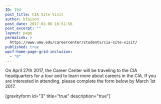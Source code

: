 ```yaml
---
ID: 194
post_title: CIA Site Visit
author: bfaison
post_date: 2017-02-06 16:51:56
post_excerpt: ""
layout: page
permalink: >
  https://www.umw.edu/careercenter/students/cia-site-visit/
published: true
wpcf-home-page-grid-inclusion:
  - "0"
---
```

On April 27th 2017, the Career Center will be traveling to the CIA headquarters for a tour and to learn more about careers in the CIA. If you are interested in attending, please complete the form below by March 1st 2017.

[gravityform id="3" title="true" description="true"]